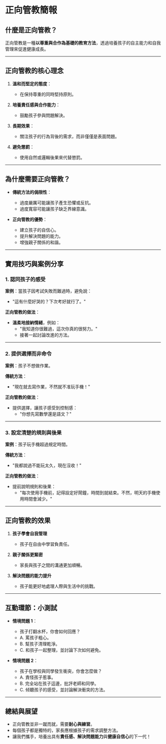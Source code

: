 # 正向管教簡報

## **什麼是正向管教？**
正向管教是一種**以尊重與合作為基礎的教育方法**，透過培養孩子的自主能力和自我管理來促進健康成長。

---

## **正向管教的核心理念**

1. **溫和而堅定的態度**：
   - 在保持尊重的同時堅持原則。

2. **培養責任感與合作能力**：
   - 鼓勵孩子參與問題解決。

3. **長期效果**：
   - 關注孩子的行為背後的需求，而非僅僅是表面問題。

4. **避免懲罰**：
   - 使用自然或邏輯後果來代替懲罰。

---

## **為什麼需要正向管教？**

- **傳統方法的侷限性**：
  - 過度嚴厲可能讓孩子產生恐懼或反抗。
  - 過度寬容可能讓孩子缺乏界線意識。

- **正向管教的優勢**：
  - 建立孩子的自信心。
  - 提升解決問題的能力。
  - 增強親子關係的和諧。

---

## **實用技巧與案例分享**

### **1. 認同孩子的感受**
**案例**：當孩子因考試失敗而難過時，避免說：
- "這有什麼好哭的？下次考好就行了。"

**正向管教的做法**：
- **溫柔地接納情緒**，例如：
  - "我知道你很難過，這次你真的很努力。"
  - 接著一起討論改進的方法。

---

### **2. 提供選擇而非命令**
**案例**：孩子不想做作業。

**傳統方法**：
- "現在就去寫作業，不然就不准玩手機！"

**正向管教的做法**：
- 提供選擇，讓孩子感受到控制感：
  - "你想先寫數學還是語文？"

---

### **3. 設定清楚的規則與後果**
**案例**：孩子玩手機超過規定時間。

**傳統方法**：
- "我都說過不能玩太久，現在沒收！"

**正向管教的做法**：
- 提前說明規則和後果：
  - "每次使用手機前，記得設定好鬧鐘，時間到就結束。不然，明天的手機使用時間會減少。"

---

## **正向管教的效果**

1. **孩子學會自我管理**
   - 孩子在自由中學習負責任。

2. **親子關係更緊密**
   - 家長與孩子之間的溝通更加順暢。

3. **解決問題的能力提升**
   - 孩子能更好地處理人際與生活中的挑戰。

---

## **互動環節：小測試**

- **情境問題 1**：
  - 孩子打翻水杯，你會如何回應？
  - A. 罵孩子粗心。
  - B. 幫孩子清理乾淨。
  - C. 和孩子一起整理，並討論下次如何避免。

- **情境問題 2**：
  - 孩子在學校與同學發生衝突，你會怎麼做？
  - A. 責怪孩子惹事。
  - B. 完全站在孩子這邊，批評老師和同學。
  - C. 倾聽孩子的感受，並討論解決衝突的方法。

---

## **總結與展望**

- 正向管教並非一蹴而就，需要**耐心與練習**。
- 每個孩子都是獨特的，家長應根據孩子的需求調整方法。
- 讓我們攜手，培養出具有**責任感、解決問題能力**與**健康自信心**的下一代！

